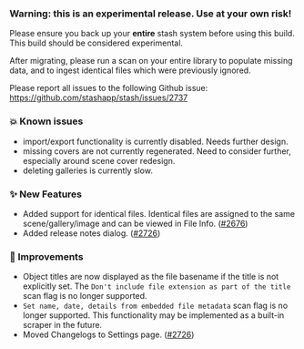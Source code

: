 ### **Warning:** this is an experimental release. Use at your own risk!

Please ensure you back up your **entire** stash system before using this build. This build should be considered experimental.

After migrating, please run a scan on your entire library to populate missing data, and to ingest identical files which were previously ignored.

Please report all issues to the following Github issue: https://github.com/stashapp/stash/issues/2737

### 💥 Known issues
* import/export functionality is currently disabled. Needs further design.
* missing covers are not currently regenerated. Need to consider further, especially around scene cover redesign.
* deleting galleries is currently slow.

### ✨ New Features
* Added support for identical files. Identical files are assigned to the same scene/gallery/image and can be viewed in File Info. ([#2676](https://github.com/stashapp/stash/pull/2676))
* Added release notes dialog. ([#2726](https://github.com/stashapp/stash/pull/2726))

### 🎨 Improvements
* Object titles are now displayed as the file basename if the title is not explicitly set. The `Don't include file extension as part of the title` scan flag is no longer supported.
* `Set name, date, details from embedded file metadata` scan flag is no longer supported. This functionality may be implemented as a built-in scraper in the future.
* Moved Changelogs to Settings page. ([#2726](https://github.com/stashapp/stash/pull/2726))